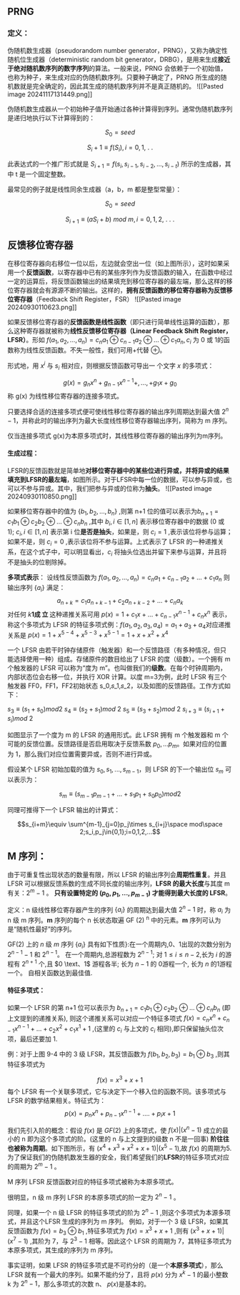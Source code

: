 ## PRNG
### 定义：
伪随机数生成器（pseudorandom number generator，PRNG），又称为确定性随机位生成器（deterministic random bit generator，DRBG），是用来生成**接近于绝对随机数序列的数字序列**的算法。一般来说，PRNG 会依赖于一个初始值，也称为种子，来生成对应的伪随机数序列。只要种子确定了，PRNG 所生成的随机数就是完全确定的，因此其生成的随机数序列并不是真正随机的。
![[Pasted image 20241117131449.png]]

伪随机数生成器从一个初始种子值开始通过各种计算得到序列。通常伪随机数序列是递归地执行以下计算得到的：

$$S_{0}=seed$$

$$S_{i}+1\equiv f(S_{i}),i=0,1,\:.\:.$$

此表达式的一个推广形式就是 $S_{i+1}=f(s_i,s_{i-1},s_{i-2},...,s_{i-t})$ 所示的生成器，其中 t 是一个固定整数。

最常见的例子就是线性同余生成器（a，b，m 都是整型常量）：

$$S_{0}=seed$$

$$S_{i+1}\equiv(aS_{i}+b)\:mod\:m,i=0,1,2,\:.\:.\:.$$



## 反馈移位寄存器
在移位寄存器向右移位一位以后，左边就会空出一位（如上图所示），这时如果采用一个**反馈函数**，以寄存器中已有的某些序列作为反馈函数的输入，在函数中经过一定的运算后，将反馈函数输出的结果填充到移位寄存器的最左端，那么这样的移位寄存器就会有源源不断的输出。这样的，**拥有反馈函数的移位寄存器称为反馈移位寄存器**（Feedback Shift Register，FSR）
![[Pasted image 20240930110623.png]]

如果反馈移位寄存器的**反馈函数是线性函数**（即只进行简单线性运算的函数），那么这种寄存器就被称为**线性反馈移位寄存器（Linear Feedback Shift Register，LFSR）**。形如 $f(a_1,a_2,...,a_n){=}c_na_1\oplus c_{n-1}a_2\oplus...\oplus c_1a_n,c_i$ 为 0 或 1的函数称为线性反馈函数。不失一般性，我们可用+代替 $\oplus$。

形式地，用 $x^i$ 与 $s_i$ 相对应，则根据反馈函数可导出一
个文字 $x$ 的多项式：

$$g(x)=g_nx^n+g_{n-1}x^{n-1}+,...,+g_1x+g_0$$
称 g(x) 为线性移位寄存器的连接多项式。

只要选择合适的连接多项式便可使线性移位寄存器的输出序列周期达到最大值 $2^{n}-1$，并称此时的输出序列为最大长度线性移位寄存器输出序列，简称为 m 序列。

仅当连接多项式 g(x)为本原多项式时，其线性移位寄存器的输出序列为m序列。

#### 生成过程：
LFSR的反馈函数就是简单地**对移位寄存器中的某些位进行异或，并将异或的结果填充到LFSR的最左端**，如图所示。对于LFSR中每一位的数据，可以参与异或，也可以不参与异或。其中，我们把参与异或的位称为**抽头**。
![[Pasted image 20240930110850.png]]

如果移位寄存器中的值为 $\{b_1,b_2,\ldots,b_n\}$ ,则第 n+1 位的值可以表示为$b_{n+1}=c_1b_1\oplus c_2b_2\oplus\ldots\oplus c_nb_n$ ,其中 $b_i,i\in[1,n]$ 表示移位寄存器中的数据 (0 或 1); $c_i,i\in[1,n]$ 表示第 i 位**是否是抽头**，如果是，则 $c_i=1$ ,表示该位将参与运算；如果不是，则 $c_i=0$ ,表示该位将不参与运算。上式表示了 LFSR 的一种递推关系，在这个式子中，可以明显看出，$c_i$ 将抽头位选出并留下来参与运算，并且将不是抽头的位剔除掉。

**多项式表示**：
设线性反馈函数为 $f(a_1,a_2,...,a_n)=c_na_1+c_{n-1}a_2+...+c_1a_n$ 则输出序列 $\left\{a_i\right\}$ 满足：
$$a_{n+k}=c_1a_{n+k-1}+c_2a_{n+k-2}+\ldots+c_na_k$$
对任何 $k\textbf{1成 立 }$这种递推关系可用 $p(x)=1+c_1x+...+c_{n-1}x^{n-1}+c_nx^n$ 表示，称这个多项式为 LFSR 的特征多项式例：$f(a_1,a_2,a_3,a_4)=a_1+a_3+a_4$对应递推关系是 $p(x)=1+x^{5-4}+x^{5-3}+x^{5-1}=1+x+x^2+x^4$


一个 LFSR 由若干时钟存储原件（触发器）和一个反馈路径（有多种情况，但只能选择使用一种）组成。存储原件的数目给出了 LFSR 的度（级数）。一个拥有 m 个触发器的 LFSR 可以称为“度为 m”。也叫做我们的**级数**。在每个时钟周期内，内部状态位会右移一位，并执行 XOR 计算。以度 m=3为例，此时 LFSR 有三个触发器 FF0，FF1，FF2初始状态 s_0,𝑠_1,𝑠_2，以及如图的反馈路径。工作方式如下：

$s_{3}\equiv(s_{1}+s_{0})mod2$
$s_{4}\equiv ( s_{2}+ s_{1}) mod$ 2
$s_{5}\equiv ( s_{3}+ s_{2}) mod$ 2
$s_{i+ 3}\equiv ( s_{i+ 1}+ s_{i}) mod$ 2


如图显示了一个度为 m 的 LFSR 的通用形式。此 LFSR 拥有 m 个触发器和 m 个可能的反馈位置。反馈路径是否启用取决于反馈系数 $p_{0},\dots p_{m}$。如果对应的位置为 1，那么我们对应位置需要异或，否则不进行异或。

假设某个 LFSR 初始加载的值为 $s_0,s_1,...,s_{m-1}$，则 LFSR 的下一个输出位 $s_m$ 可以表示为：

$$s_m\equiv(s_{m-1}p_{m-1}+\ldots+s_1p_1+s_0p_0) mod 2$$

同理可推得下一个 LFSR 输出的计算式：

$$s_{i+m}\equiv \sum^{m-1}_{j=0}p_j\times s_{i+j}\space mod\space 2;s_i,p_j\in{0,1};i=0,1,2,...$$

## M 序列：
由于可重复性出现状态的数量有限，所以 LFSR 的输出序列会**周期性重复**。并且 LFSR 可以根据反馈系数的生成不同长度的输出序列，**LFSR 的最大长度**与其度 m 有关：$2^m−1$ 。
**只有设置特定的 $(p_0,p_1,...,p_{m-1})$ 才能得到最大长度的 LFSR**。

定义：n 级线性移位寄存器产生的序列 $\left\{a_i\right\}$ 的周期达到最大值 $2^n-1$ 时，称 ${a_i}$ 为 n 级 m 序列。$\mathbf{m}$ 序列的每个 n 长状态取遍 GF (2) $^\mathrm{n}$ 中的元素。$\mathbf{m}$ 序列可认为是“随机性最好”的序列。

$\mathrm{GF}(2)$ 上的 $n$ 级 $m$ 序列 $\{a_i\}$ 具有如下性质}:在一个周期内,0、1出现的次数分别为 $2^{n-1}-1$ 和 $2^{n-1}$。
在一个周期内,总游程数为 $2^{n-1}$;
对 $1 {\leq}i{\leq}n{-}2$,长为 $i$ 的游程有 $2^{n+1}$ 个,且 $0 \text、1$ 游程各半;
长为 $n-1$ 的 0游程一个,
长为 $n$ 的1游程一个。
自相关函数达到最佳值.


#### 特征多项式：
如果一个 LFSR 的第 n+1 位可以表示为 $b_{n+ 1}= c_1b_1\oplus c_2b_2\oplus \ldots \oplus c_nb_n$ (即上文提到的递推关系), 则这个递推关系可以对应一个特征多项式
$f(x)=c_nx^n+c_{n-1}x^{n-1}+\ldots+c_2x^2+c_1x^1+1$ ,(这里的 $c_i$ 与上文的 $c_i$ 相同),即只保留抽头位次项，最后还要加 1.

例：对于上图 9-4 中的 3 级 LFSR，其反馈函数为 $f(b_1,b_2,b_3)=b_1\oplus b_3$ ,则其特征多项式为

$$f(x)=x^3+x+1$$
每个 LFSR 有一个关联多项式，它与决定下一个移入位的函数不同。该多项式与 LFSR 的数学结果相关。特征式为：
$$p(x)=p_{n}x^{n}+p_{n-1}x^{n-1}+\ldots.+p_{i}x+1$$

我们先引入阶的概念：假设 $f(x)$ 是 $GF(2)$ 上的多项式，使 $f(x)|(x^n-1)$ 成立的最小的 n 即为这个多项式的阶。(这里的 n 与上文提到的级数 n 不是一回事) **阶往往也被称为周期**。如下图所示，有 $(x^4+x^3+x^2+x+1)|(x^5-1)$,故 $f(x)$ 的周期为5.
为了保证我们的伪随机数发生器的安全，我们希望我们的**LFSR**的特征多项式对应的周期为 $2^{m}-1$
。

M 序列 LFSR 反馈函数对应的特征多项式被称为本原多项式。

很明显，n 级 m 序列 LFSR 的本原多项式的阶一定为 $2^n-1$ 。

同理，如果一个 n 级 LFSR 的特征多项式的阶为 $2^n-1$ ,则这个多项式为本源多项式，并且这个LFSR 生成的序列为 m 序列。
例如，对于一个 3 级 LFSR，如果其反馈函数为 $f(x)=b_3\oplus b_1$ ,特征多项式为 $f(x)=x^3+x+1$ ,则有 $(x^3+x+1)|(x^7-1)$ ,其阶为 7，与 $2^3-1$ 相等。因此这个 LFSR 的周期为 7，其特征多项式为本原多项式，其生成的序列为 m 序列。

事实证明，如果 LFSR 的特征多项式是不可约分的（是一个**本原多项式**），那么 LFSR 就有一个最大的序列。如果不能约分了，且将 $p(x)$ 分为 $x^k-1$ 的最小整数 k 为 $2^n-1$，那么多项式的次数 n、 𝑝(𝑥)是基本的。

